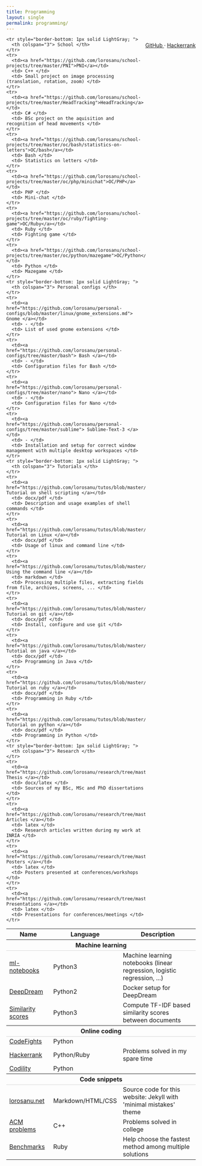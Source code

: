 ```yaml
---
title: Programming
layout: single
permalink: programming/
---
```


<div style="float: right; ">
  <p>
    <i class="fa fa-fw fa-github"> </i>
    <a href="https://github.com/lorosanu"> GitHub </a>
     ·
    <a href="https://www.hackerrank.com/lorosanu"> Hackerrank </a>
  </p>
</div>

<table>
  <thead>
    <tr style="border-bottom: 1px solid CadetBlue; border-top: 1px solid CadetBlue; ">
      <th><b> Name </b></th>
      <th><b> Language </b></th>
      <th><b> Description </b></th>
    </tr>
  </thead>
  <tbody>
    <tr style="border-bottom: 1px solid LightGray; ">
      <th colspan="3"> Machine learning </th>
    </tr>
    <tr>
      <td><a href="https://github.com/lorosanu/ml-notebooks"> ml-notebooks </a></td>
      <td> Python3 </td>
      <td> Machine learning notebooks (linear regression, logistic regression, ...) </td>
    </tr>
    <tr>
      <td><a href="https://github.com/lorosanu/deepdream"> DeepDream </a></td>
      <td> Python2 </td>
      <td> Docker setup for DeepDream </td>
    </tr>
    <tr>
      <td><a href="https://github.com/lorosanu/python3_similarity-scores"> Similarity scores </a></td>
      <td> Python3 </td>
      <td> Compute TF-IDF based similarity scores between documents </td>
    </tr>
    <tr style="border-bottom: 1px solid LightGray; ">
      <th colspan="3"> Online coding </th>
    </tr>
    <tr>
      <td><a href="https://github.com/lorosanu/online-coding/tree/master/CodeFights/">CodeFights</a></td>
      <td> Python </td>
      <td> </td>
    </tr>
    <tr>
      <td><a href="https://github.com/lorosanu/online-coding/tree/master/Hackerrank">Hackerrank</a></td>
      <td> Python/Ruby </td>
      <td> Problems solved in my spare time </td>
    </tr>
    <tr>
      <td><a href="https://github.com/lorosanu/online-coding/tree/master/Codility">Codility</a></td>
      <td> Python </td>
      <td> </td>
    </tr>
    <tr style="border-bottom: 1px solid LightGray; ">
      <th colspan="3"> Code snippets </th>
    </tr>
    <tr>
      <td><a href="https://github.com/lorosanu/lorosanu.github.io"> lorosanu.net </a></td>
      <td> Markdown/HTML/CSS </td>
      <td> Source code for this website: Jekyll with 'minimal mistakes' theme </td>
    </tr>
    <tr>
      <td><a href="https://github.com/lorosanu/misc/tree/master/acm"> ACM problems </a></td>
      <td> C++ </td>
      <td> Problems solved in college </td>
    </tr>
    <tr>
      <td><a href="https://github.com/lorosanu/misc/tree/master/ruby/benchmarks"> Benchmarks </a></td>
      <td> Ruby </td>
      <td> Help choose the fastest method among multiple solutions </td>
    </tr>

    <tr style="border-bottom: 1px solid LightGray; ">
      <th colspan="3"> School </th>
    </tr>
    <tr>
      <td><a href="https://github.com/lorosanu/school-projects/tree/master/PNI">PNI</a></td>
      <td> C++ </td>
      <td> Small project on image processing (translation, rotation, zoom) </td>
    </tr>
    <tr>
      <td><a href="https://github.com/lorosanu/school-projects/tree/master/HeadTracking">HeadTracking</a></td>
      <td> C# </td>
      <td> BSc project on the aquisition and recognition of head movements </td>
    </tr>
    <tr>
      <td><a href="https://github.com/lorosanu/school-projects/tree/master/oc/bash/statistics-on-letters">OC/bash</a></td>
      <td> Bash </td>
      <td> Statistics on letters </td>
    </tr>
    <tr>
      <td><a href="https://github.com/lorosanu/school-projects/tree/master/oc/php/minichat">OC/PHP</a></td>
      <td> PHP </td>
      <td> Mini-chat </td>
    </tr>
    <tr>
      <td><a href="https://github.com/lorosanu/school-projects/tree/master/oc/ruby/fighting-game">OC/Ruby</a></td>
      <td> Ruby </td>
      <td> Fighting game </td>
    </tr>
    <tr>
      <td><a href="https://github.com/lorosanu/school-projects/tree/master/oc/python/mazegame">OC/Python</a></td>
      <td> Python </td>
      <td> Mazegame </td>
    </tr>
    <tr style="border-bottom: 1px solid LightGray; ">
      <th colspan="3"> Personal configs </th>
    </tr>
    <tr>
      <td><a href="https://github.com/lorosanu/personal-configs/blob/master/linux/gnome_extensions.md"> Gnome </a></td>
      <td> - </td>
      <td> List of used gnome extensions </td>
    </tr>
    <tr>
      <td><a href="https://github.com/lorosanu/personal-configs/tree/master/bash"> Bash </a></td>
      <td> - </td>
      <td> Configuration files for Bash </td>
    </tr>
    <tr>
      <td><a href="https://github.com/lorosanu/personal-configs/tree/master/nano"> Nano </a></td>
      <td> - </td>
      <td> Configuration files for Nano </td>
    </tr>
    <tr>
      <td><a href="https://github.com/lorosanu/personal-configs/tree/master/sublime"> Sublime-Text-3 </a></td>
      <td> - </td>
      <td> Installation and setup for correct window management with multiple desktop workspaces </td>
    </tr>
    <tr style="border-bottom: 1px solid LightGray; ">
      <th colspan="3"> Tutorials </th>
    </tr>
    <tr>
      <td><a href="https://github.com/lorosanu/tutos/blob/master/linux/shell_commands.pdf"> Tutorial on shell scripting </a></td>
      <td> docx/pdf </td>
      <td> Description and usage examples of shell commands </td>
    </tr>
    <tr>
      <td><a href="https://github.com/lorosanu/tutos/blob/master/linux/tuto_linux.pdf"> Tutorial on Linux </a></td>
      <td> docx/pdf </td>
      <td> Usage of linux and command line </td>
    </tr>
    <tr>
      <td><a href="https://github.com/lorosanu/tutos/blob/master/linux/shell.md"> Using the command line </a></td>
      <td> markdown </td>
      <td> Processing multiple files, extracting fields from file, archives, screens, ... </td>
    </tr>
    <tr>
      <td><a href="https://github.com/lorosanu/tutos/blob/master/git/tuto_git.pdf"> Tutorial on git </a></td>
      <td> docx/pdf </td>
      <td> Install, configure and use git </td>
    </tr>
    <tr>
      <td><a href="https://github.com/lorosanu/tutos/blob/master/java/tuto_java.pdf"> Tutotial on java </a></td>
      <td> docx/pdf </td>
      <td> Programming in Java </td>
    </tr>
    <tr>
      <td><a href="https://github.com/lorosanu/tutos/blob/master/ruby/tuto_ruby.pdf"> Tutorial on ruby </a></td>
      <td> docx/pdf </td>
      <td> Programming in Ruby </td>
    </tr>
    <tr>
      <td><a href="https://github.com/lorosanu/tutos/blob/master/python/tuto_python.pdf"> Tutorial on python </a></td>
      <td> docx/pdf </td>
      <td> Programming in Python </td>
    </tr>
    <tr style="border-bottom: 1px solid LightGray; ">
      <th colspan="3"> Research </th>
    </tr>
    <tr>
      <td><a href="https://github.com/lorosanu/research/tree/master/thesis"> Thesis </a></td>
      <td> docx/latex </td>
      <td> Sources of my BSc, MSc and PhD dissertations </td>
    </tr>
    <tr>
      <td><a href="https://github.com/lorosanu/research/tree/master/articles"> Articles </a></td>
      <td> latex </td>
      <td> Research articles written during my work at INRIA </td>
    </tr>
    <tr>
      <td><a href="https://github.com/lorosanu/research/tree/master/posters"> Posters </a></td>
      <td> latex </td>
      <td> Posters presented at conferences/workshops </td>
    </tr>
    <tr>
      <td><a href="https://github.com/lorosanu/research/tree/master/slides"> Presentations </a></td>
      <td> latex </td>
      <td> Presentations for conferences/meetings </td>
    </tr>
  </tbody>
</table>
